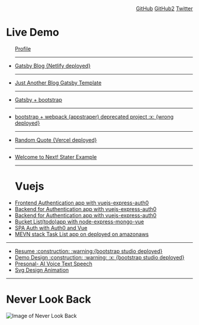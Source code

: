 
<p align="right">
	<a href="https://github.com/cds">GitHub</a>
	<a href="https://github.com/csangale">GitHub2</a>
	<a href="https://twitter.com/c_sangale">Twitter</a>
</p>
<h1>Live Demo</h1>
<div align="left">
	<ul>
	<a href="https://cds.github.io/">Profile</a>
		<hr>
		<li>
		<a href="https://codeio.netlify.app">Gatsby Blog {Netlify deployed}</a>
		</li>
		<hr>
		<li>
		<a href="https://chandrakantsangale.netlify.app">Just Another Blog Gatsby Template </a>
		</li>
		<hr>
		<li>
		<a href="https://codeiotech.netlify.app/">Gatsby + bootstrap </a>
		</li>
		<hr>
		<li>
		<a href="https://appstrapper.netlify.app/examples/blog/">bootstrap + webpack (appstraper) deprecated project  :x: {wrong deployed}</a>
		</li>
		<hr>
		<li>
		<a href="https://nextapitest.csangale.now.sh/">Random Quote {Vercel deployed}</a>
		</li>
		<hr>
		<li>
		<a href="https://nextjs.csangale.now.sh//">Welcome to Next! Stater Example</a>
		</li>
		<hr>
	</ul>
	<ul>
		<h1> Vuejs</h1>
		<li>
			<a href="https://vuejs-express.netlify.app/">Frontend Authentication app with vuejs-express-auth0</a>
		</li>
		<li>
			<a href="https://node-express-auth0-vuejs.herokuapp.com/events/">Backend for Authentication app with vuejs-express-auth0</a>
		</li>
		<li>
			<a href="https://node-express-auth0-vuejs.herokuapp.com/events/1">Backend for Authentication app with vuejs-express-auth0</a>
		</li>
		<li>
			<a href="https://node-express-vue-mongo.herokuapp.com/">Bucket List(todo)app with node-express-mongo-vue</a>
		</li>
		<li>
			<a href="https://vuejs-login-auth.netlify.app/">SPA Auth with Auth0 and Vue</a>
		</li>
		<li>
			<a href="http://ec2-3-15-153-4.us-east-2.compute.amazonaws.com:3000/">MEVN stack Task List app on deployed on amazonaws</a>
		</li>
	</ul>
	<hr>
	<ul>
		<li>
			<a href="https://csangale.bss.design/">Resume  :construction: :warning:{bootstrap studio deployed}</a>
		</li>
		<li>
			<a href="https://cds.bss.design/">Demo Design :construction:  :warning: :x: {bootstrap studio deployed}</a>
		</li>
		<li>
			<a href="https://csangale.netlify.app/">Presonal- AI Voice Text Speech </a>
		</li>
		<li>
			<a href="https://design-svg.netlify.app/">Svg Design Animation</a>
		</li>
	</ul>
	<hr>
</div>

# Never Look Back

![Image of Never Look Back](https://avatars2.githubusercontent.com/u/31181223)<br>

